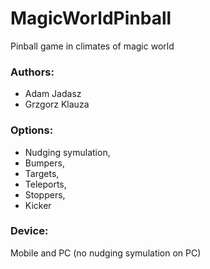 # MagicWorldPinball
Pinball game in climates of magic world

### Authors:
* Adam Jadasz
* Grzgorz Klauza

### Options: 
* Nudging symulation, 
* Bumpers,
* Targets,
* Teleports,
* Stoppers,
* Kicker

### Device:
Mobile and PC
(no nudging symulation on PC)
